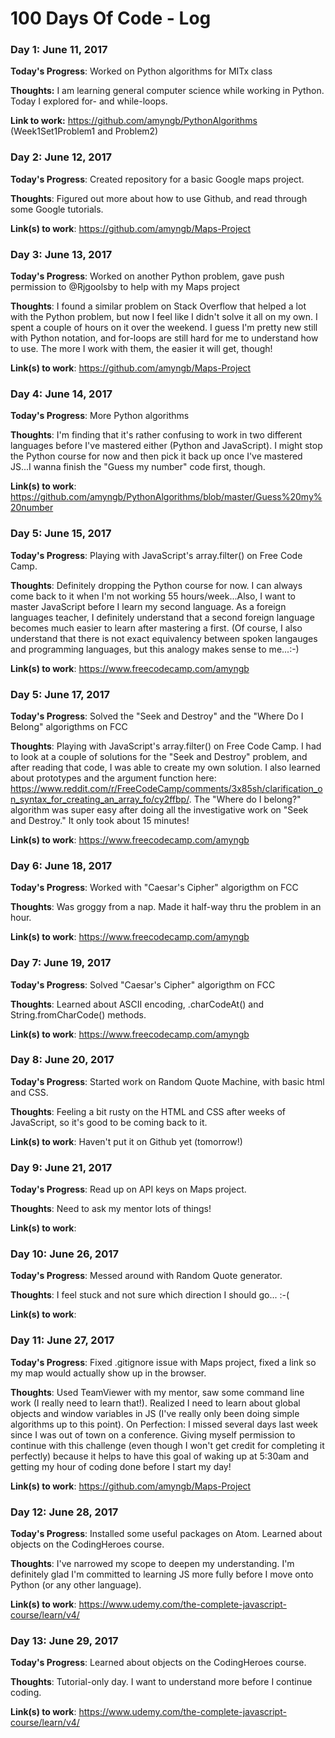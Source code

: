# 100 Days Of Code - Log

### Day 1: June 11, 2017

**Today's Progress**: Worked on Python algorithms for MITx class

**Thoughts:** I am learning general computer science while working in Python.  Today I explored for- and while-loops. 

**Link to work:** https://github.com/amyngb/PythonAlgorithms (Week1Set1Problem1 and Problem2)

### Day 2: June 12, 2017

**Today's Progress**: Created repository for a basic Google maps project.

**Thoughts**: Figured out more about how to use Github, and read through some Google tutorials.  

**Link(s) to work**: https://github.com/amyngb/Maps-Project

### Day 3: June 13, 2017

**Today's Progress**: Worked on another Python problem, gave push permission to 
@Rjgoolsby to help with my Maps project

**Thoughts**: I found a similar problem on Stack Overflow that helped a lot with the Python problem, but now I feel like I didn't solve it all on my own.  I spent a couple of hours on it over the weekend.  I guess I'm pretty new still with Python notation, and for-loops are still hard for me to understand how to use.  The more I work with them, the easier it will get, though!

**Link(s) to work**: https://github.com/amyngb/Maps-Project


### Day 4: June 14, 2017

**Today's Progress**: More Python algorithms  

**Thoughts**: I'm finding that it's rather confusing to work in two different languages before I've mastered either (Python and JavaScript).  I might stop the Python course for now and then pick it back up once I've mastered JS...I wanna finish the "Guess my number" code first, though.

**Link(s) to work**: https://github.com/amyngb/PythonAlgorithms/blob/master/Guess%20my%20number

### Day 5: June 15, 2017

**Today's Progress**: Playing with JavaScript's array.filter() on Free Code Camp.

**Thoughts**: Definitely dropping the Python course for now.  I can always come back to it when I'm not working 55 hours/week...Also, I want to master JavaScript before I learn my second language.  As a foreign languages teacher, I definitely understand that a second foreign language becomes much easier to learn after mastering a first.  (Of course, I also understand that there is not exact equivalency between spoken langauges and programming languages, but this analogy makes sense to me...:-)

**Link(s) to work**: https://www.freecodecamp.com/amyngb

### Day 5: June 17, 2017

**Today's Progress**: Solved the "Seek and Destroy" and the "Where Do I Belong" algorigthms on FCC

**Thoughts**: Playing with JavaScript's array.filter() on Free Code Camp.  I had to look at a couple of solutions for the "Seek and Destroy" problem, and after reading that code, I was able to create my own solution.  I also learned about prototypes and the argument function here: https://www.reddit.com/r/FreeCodeCamp/comments/3x85sh/clarification_on_syntax_for_creating_an_array_fo/cy2ffbp/.  The "Where do I belong?" algorithm was super easy after doing all the investigative work on "Seek and Destroy."  It only took about 15 minutes!

**Link(s) to work**: https://www.freecodecamp.com/amyngb

### Day 6: June 18, 2017

**Today's Progress**: Worked with "Caesar's Cipher" algorigthm on FCC

**Thoughts**: Was groggy from a nap.  Made it half-way thru the problem in an hour.

**Link(s) to work**: https://www.freecodecamp.com/amyngb

### Day 7: June 19, 2017

**Today's Progress**: Solved "Caesar's Cipher" algorigthm on FCC

**Thoughts**: Learned about ASCII encoding, .charCodeAt() and String.fromCharCode() methods.

**Link(s) to work**: https://www.freecodecamp.com/amyngb

### Day 8: June 20, 2017

**Today's Progress**: Started work on Random Quote Machine, with basic html and CSS.

**Thoughts**: Feeling a bit rusty on the HTML and CSS after weeks of JavaScript, so it's good to be coming back to it.

**Link(s) to work**: Haven't put it on Github yet (tomorrow!)

### Day 9: June 21, 2017

**Today's Progress**: Read up on API keys on Maps project. 

**Thoughts**: Need to ask my mentor lots of things!

**Link(s) to work**: 

### Day 10: June 26, 2017

**Today's Progress**:  Messed around with Random Quote generator. 

**Thoughts**: I feel stuck and not sure which direction I should go... :-(

**Link(s) to work**: 

### Day 11: June 27, 2017

**Today's Progress**: Fixed .gitignore issue with Maps project, fixed a link so my map would actually show up in the browser.

**Thoughts**: Used TeamViewer with my mentor, saw some command line work (I really need to learn that!).   Realized I need to learn about global objects and window variables in JS (I've really only been doing simple algorithms up to this point).  On Perfection: I missed several days last week since I was out of town on a conference.  Giving myself permission to continue with this challenge (even though I won't get credit for completing it perfectly) because it helps to have this goal of waking up at 5:30am and getting my hour of coding done before I start my day!

**Link(s) to work**: https://github.com/amyngb/Maps-Project

### Day 12: June 28, 2017

**Today's Progress**: Installed some useful packages on Atom.  Learned about objects on the CodingHeroes course.

**Thoughts**: I've narrowed my scope to deepen my understanding.  I'm definitely glad I'm committed to learning JS more fully before I move onto Python (or any other language).

**Link(s) to work**: https://www.udemy.com/the-complete-javascript-course/learn/v4/

### Day 13: June 29, 2017

**Today's Progress**: Learned about objects on the CodingHeroes course.

**Thoughts**: Tutorial-only day.  I want to understand more before I continue coding.

**Link(s) to work**: https://www.udemy.com/the-complete-javascript-course/learn/v4/

